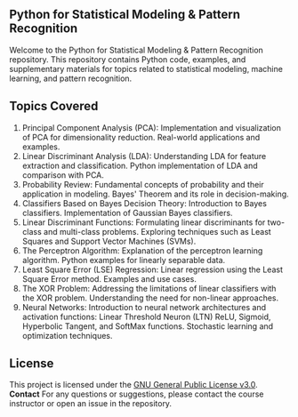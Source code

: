 ## Python for Statistical Modeling & Pattern Recognition

Welcome to the Python for Statistical Modeling & Pattern Recognition repository. This repository contains Python code, examples, and supplementary materials for topics related to statistical modeling, machine learning, and pattern recognition.

## Topics Covered

1. Principal Component Analysis (PCA): 
    Implementation and visualization of PCA for dimensionality reduction.
    Real-world applications and examples.
2. Linear Discriminant Analysis (LDA):
    Understanding LDA for feature extraction and classification.
    Python implementation of LDA and comparison with PCA.
3. Probability Review:
    Fundamental concepts of probability and their application in modeling.
    Bayes' Theorem and its role in decision-making.
4. Classifiers Based on Bayes Decision Theory:
    Introduction to Bayes classifiers.
    Implementation of Gaussian Bayes classifiers.
5. Linear Discriminant Functions:
    Formulating linear discriminants for two-class and multi-class problems.
    Exploring techniques such as Least Squares and Support Vector Machines (SVMs).
6. The Perceptron Algorithm:
    Explanation of the perceptron learning algorithm.
    Python examples for linearly separable data.
7. Least Square Error (LSE) Regression:
    Linear regression using the Least Square Error method.
    Examples and use cases.
8. The XOR Problem:
    Addressing the limitations of linear classifiers with the XOR problem.
    Understanding the need for non-linear approaches.
9. Neural Networks:
    Introduction to neural network architectures and activation functions:
    Linear Threshold Neuron (LTN)
    ReLU, Sigmoid, Hyperbolic Tangent, and SoftMax functions.
    Stochastic learning and optimization techniques.

## License
This project is licensed under the [GNU General Public License v3.0](LICENSE).
**Contact**
For any questions or suggestions, please contact the course instructor or open an issue in the repository.

